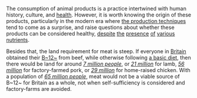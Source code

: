 The consumption of animal products is a practice intertwined with human
history, culture, and [health](/basics). However, it is worth knowing the
origin of these products, particularly in the modern era where
[the production techniques](https://www.dominionmovement.com/) tend to come
as a surprise, and raise questions about whether these products can be
considered healthy, [despite](https://en.wikipedia.org/wiki/Environmental_impact_of_meat_production)
[the](https://en.wikipedia.org/wiki/Antibiotic_use_in_livestock)
[presence](https://en.wikipedia.org/wiki/Slaughterhouse#Worker_exploitation_concerns)
[of](https://www.bbc.co.uk/news/health-24525584)
[various](https://en.wikipedia.org/wiki/Poultry_farming_in_the_United_States#Safety_issues)
[nutrients](https://www.phrases.org.uk/meanings/243100.html).

Besides that, the land requirement for meat is steep. If everyone in
[Britain](/notes/british-land-available) obtained their [B~12~](https://web.archive.org/web/20201220012701id_/http://www.whfoods.com/genpage.php?tname=nutrient&dbid=107#foodchart)
from beef, while otherwise following [a basic diet](/basics), then there
would be land for around [*7 million people*](/notes/land-for-meat),
or [*21 million*](/notes/land-for-meat) for lamb,
[*56 million*](/notes/land-for-meat) for factory-farmed pork,
or [*29 million*](/notes/land-for-chicken) for home-raised chicken.
With a population of [*65 million people*](https://en.wikipedia.org/wiki/Demography_of_the_United_Kingdom),
meat would not be a viable source of B~12~ for Britain as a whole, not
when self-sufficiency is considered and factory-farms are avoided.
